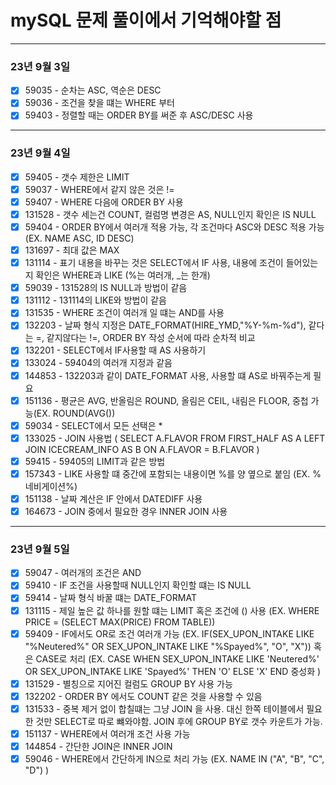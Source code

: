 # mySQL 문제 풀이에서 기억해야할 점
---
### 23년 9월 3일
- [X] 59035 - 순차는 ASC, 역순은 DESC
- [X] 59036 - 조건을 찾을 떄는 WHERE 부터
- [X] 59403 - 정렬할 때는 ORDER BY를 써준 후 ASC/DESC 사용
---
### 23년 9월 4일
- [X] 59405 - 갯수 제한은 LIMIT
- [X] 59037 - WHERE에서 같지 않은 것은 !=
- [X] 59407 - WHERE 다음에 ORDER BY 사용
- [X] 131528 - 갯수 세는건 COUNT, 컬럼명 변경은 AS, NULL인지 확인은 IS NULL
- [X] 59404 - ORDER BY에서 여러개 적용 가능, 각 조건마다 ASC와 DESC 적용 가능 (EX. NAME ASC, ID DESC)
- [X] 131697 - 최대 값은 MAX
- [X] 131114 - 표기 내용을 바꾸는 것은 SELECT에서 IF 사용, 내용에 조건이 들어있는지 확인은 WHERE과 LIKE (%는 여러개, _는 한개)
- [X] 59039 - 131528의 IS NULL과 방법이 같음
- [X] 131112 - 131114의 LIKE와 방법이 같음
- [X] 131535 - WHERE 조건이 여러개 일 떄는 AND를 사용
- [X] 132203 - 날짜 형식 지정은 DATE_FORMAT(HIRE_YMD,"%Y-%m-%d"), 같다는 =, 같지않다는 !=, ORDER BY 작성 순서에 따라 순차적 비교
- [X] 132201 - SELECT에서 IF사용할 때 AS 사용하기
- [X] 133024 - 59404의 여러개 지정과 같음
- [X] 144853 - 132203과 같이 DATE_FORMAT 사용, 사용할 떄 AS로 바꿔주는게 필요
- [X] 151136 - 평균은 AVG, 반올림은 ROUND, 올림은 CEIL, 내림은 FLOOR, 중첩 가능(EX. ROUND(AVG())
- [X] 59034 - SELECT에서 모든 선택은 *
- [X] 133025 - JOIN 사용법 ( SELECT A.FLAVOR FROM FIRST_HALF AS A LEFT JOIN ICECREAM_INFO AS B ON A.FLAVOR = B.FLAVOR )
- [X] 59415 - 59405의 LIMIT과 같은 방법
- [X] 157343 - LIKE 사용할 떄 중간에 포함되는 내용이면 %를 양 옆으로 붙임 (EX. %네비게이션%)
- [X] 151138 - 날짜 계산은 IF 안에서 DATEDIFF 사용
- [X] 164673 - JOIN 중에서 필요한 경우 INNER JOIN 사용
---
### 23년 9월 5일
- [X] 59047 - 여러개의 조건은 AND
- [X] 59410 - IF 조건을 사용할때 NULL인지 확인할 떄는 IS NULL
- [X] 59414 - 날짜 형식 바꿀 떄는 DATE_FORMAT
- [X] 131115 - 제일 높은 값 하나를 원할 떄는 LIMIT 혹은 조건에 () 사용 (EX. WHERE PRICE = (SELECT MAX(PRICE) FROM TABLE))
- [X] 59409 - IF에서도 OR로 조건 여러개 가능 (EX. IF(SEX_UPON_INTAKE LIKE "%Neutered%" OR SEX_UPON_INTAKE LIKE "%Spayed%", "O", "X")) 혹은 CASE로 처리 (EX. CASE WHEN SEX_UPON_INTAKE LIKE 'Neutered%' OR SEX_UPON_INTAKE LIKE 'Spayed%' THEN 'O' 
 ELSE 'X' END 중성화 )
- [X] 131529 - 별칭으로 지어진 컬럼도 GROUP BY 사용 가능
- [X] 132202 - ORDER BY 에서도 COUNT 같은 것을 사용할 수 있음
- [X] 131533 - 중복 제거 없이 합칠떄는 그냥 JOIN 을 사용. 대신 한쪽 테이블에서 필요한 것만 SELECT로 따로 뺴와야함. JOIN 후에 GROUP BY로 갯수 카운트가 가능.
- [X] 151137 - WHERE에서 여러개 조건 사용 가능
- [X] 144854 - 간단한 JOIN은 INNER JOIN
- [X] 59046 - WHERE에서 간단하게 IN으로 처리 가능 (EX. NAME IN ("A", "B", "C", "D") )
